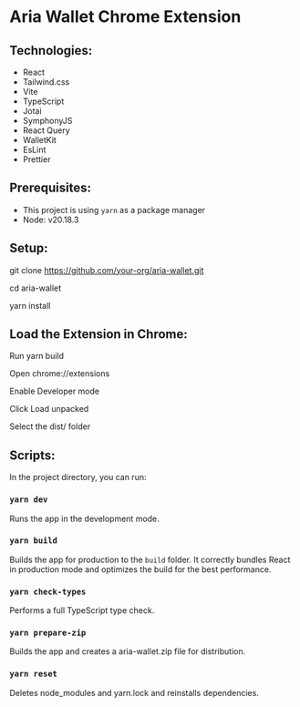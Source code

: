 # Aria Wallet Chrome Extension

## Technologies:

- React
- Tailwind.css
- Vite
- TypeScript
- Jotai
- SymphonyJS
- React Query
- WalletKit
- EsLint
- Prettier

## Prerequisites:

- This project is using `yarn` as a package manager
- Node: v20.18.3

## Setup:

git clone https://github.com/your-org/aria-wallet.git

cd aria-wallet

yarn install

## Load the Extension in Chrome:

Run yarn build

Open chrome://extensions

Enable Developer mode

Click Load unpacked

Select the dist/ folder

## Scripts:

In the project directory, you can run:

### `yarn dev`

Runs the app in the development mode.

### `yarn build`

Builds the app for production to the `build` folder.
It correctly bundles React in production mode and optimizes the build for the best performance.

### `yarn check-types`

Performs a full TypeScript type check.

### `yarn prepare-zip`

Builds the app and creates a aria-wallet.zip file for distribution.

### `yarn reset`

Deletes node_modules and yarn.lock and reinstalls dependencies.
